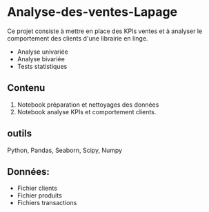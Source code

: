 # Analyse-des-ventes-Lapage
Ce projet consiste à mettre en place des KPIs ventes et à analyser le comportement des clients d'une librairie en linge.
- Analyse univariée 
- Analyse bivariée
- Tests statistiques

## Contenu
1. Notebook préparation et nettoyages des données
2. Notebook analyse KPIs et comportement clients.

## outils
Python, Pandas, Seaborn, Scipy, Numpy

## Données:
- Fichier clients
- Fichier produits
- Fichiers transactions
